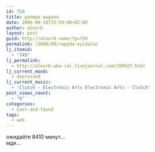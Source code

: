 ```yaml
---
id: 750
title: рапида выдала
date: 2006-09-16T15:59:00+02:00
author: alexrb
layout: post
guid: http://alexrb.name/?p=750
permalink: /2006/09/rapyda-vyidala/
lj_itemid:
  - "745"
lj_permalink:
  - http://alexrb-aka-ral.livejournal.com/190927.html
lj_current_mood:
  - depressed
lj_current_music:
  - 'Clutch - Electronic Arts Electronic Arts - Clutch'
post_views_count:
  - "6"
categories:
  - Lost-and-found
tags:
  - web
---
```

ожидайте 8410 минут&#8230;  
мдя&#8230;